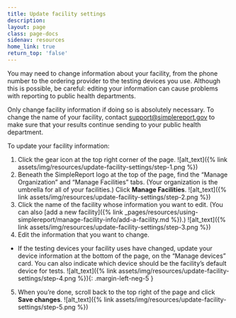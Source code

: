 ```yaml
---
title: Update facility settings
description:
layout: page
class: page-docs
sidenav: resources
home_link: true
return_top: 'false'
---
```


You may need to change information about your facility, from the phone number to the ordering provider to the testing devices you use. Although this is possible, be careful: editing your information can cause problems with reporting to public health departments.

<div class="usa-alert usa-alert--warning">
  <div class="usa-alert__body">
    <p class="usa-alert__text">Only change facility information if doing so is absolutely necessary. To change the name of your facility, contact <a href="mailto:support@simplereport.gov">support@simplereport.gov</a> to make sure that your results continue sending to your public health department.</p>
  </div>
</div>

To update your facility information:
1. Click the gear icon at the top right corner of the page.
![alt_text]({% link assets/img/resources/update-facility-settings/step-1.png %})
2. Beneath the SimpleReport logo at the top of the page, find the “Manage Organization” and “Manage Facilities” tabs. (Your organization is the umbrella for all of your facilities.) Click **Manage Facilities**.
![alt_text]({% link assets/img/resources/update-facility-settings/step-2.png %})
3. Click the name of the facility whose information you want to edit. (You can also [add a new facility]({% link _pages/resources/using-simplereport/manage-facility-info/add-a-facility.md %}).)
![alt_text]({% link assets/img/resources/update-facility-settings/step-3.png %})
4. Edit the information that you want to change.<br class="margin-top-2">
  - If the testing devices your facility uses have changed, update your device information at the bottom of the page, on the “Manage devices” card. You can also indicate which device should be the facility’s default device for tests.
![alt_text]({% link assets/img/resources/update-facility-settings/step-4.png %}){: .margin-left-neg-5 }
5. When you’re done, scroll back to the top right of the page and click **Save changes**.
![alt_text]({% link assets/img/resources/update-facility-settings/step-5.png %})
